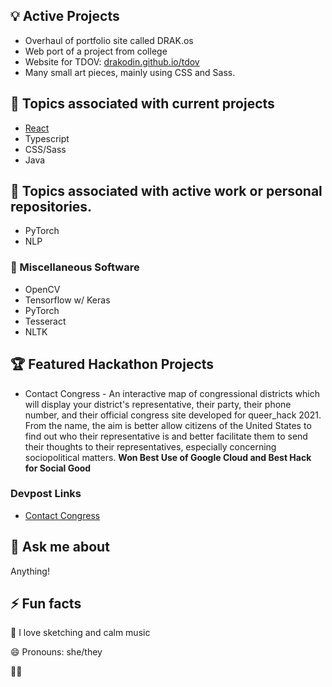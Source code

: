 ## 💡 Active Projects
* Overhaul of portfolio site called DRAK.os
* Web port of a project from college
* Website for TDOV: [drakodin.github.io/tdov](drakodin.github.io/tdov)
* Many small art pieces, mainly using CSS and Sass.

## 🌱 Topics associated with current projects
* [React](https://github.com/facebook/react)
* Typescript
* CSS/Sass
* Java

## 🌱 Topics associated with active work or personal repositories.
* PyTorch
* NLP

### 🔧 Miscellaneous Software
* OpenCV
* Tensorflow w/ Keras
* PyTorch
* Tesseract
* NLTK

## 🏆 Featured Hackathon Projects
* Contact Congress - An interactive map of congressional districts which will display your district's representative, their party, their phone number, and their official congress site developed for queer_hack 2021. From the name, the aim is better allow citizens of the United States to find out who their representative is and better facilitate them to send their thoughts to their representatives, especially concerning sociopolitical matters. **Won Best Use of Google Cloud and Best Hack for Social Good**

### Devpost Links
- [Contact Congress](https://devpost.com/software/contact-congress)

## 💬 Ask me about
Anything!

## ⚡ Fun facts
🎨 I love sketching and calm music

😄 Pronouns: she/they

🏳️‍🌈 

<!--
**Drakodin/drakodin** is a ✨ _special_ ✨ repository because its `README.md` (this file) appears on your GitHub profile.

Here are some ideas to get you started:

- 🔭 I’m currently working on ...
- 🌱 I’m currently learning ...
- 👯 I’m looking to collaborate on ...
- 🤔 I’m looking for help with ...
- 💬 Ask me about ...
- 📫 How to reach me: ...
- ⚡ Fun fact: ...
-->
